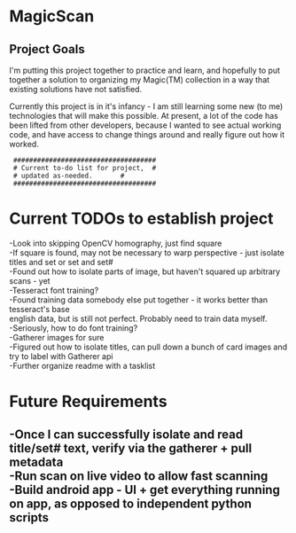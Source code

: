 # MagicScan

## Project Goals
I'm putting this project together to practice and learn, and hopefully to put together a solution to organizing my Magic(TM) collection in a way that existing solutions have not satisfied.

Currently this project is in it's infancy - I am still learning some new (to me) technologies that will make this possible.  At present, a lot of the code has been lifted from other developers, because I wanted to see actual working code, and have access to change things around and really figure out how it worked.  

     ####################################  
     # Current to-do list for project,  #  
     # updated as-needed.		#  
     ####################################  
 



# Current TODOs to establish project  
-Look into skipping OpenCV homography, just find square  
-If square is found, may not be necessary to warp perspective - just isolate titles and set or set and set#  
	-Found out how to isolate parts of image, but haven't squared up arbitrary scans - yet  
-Tesseract font training?  
	-Found training data somebody else put together - it works better than tesseract's base  
		english data, but is still not perfect.  Probably need to train data myself.  
-Seriously, how to do font training?  
	-Gatherer images for sure  
	-Figured out how to isolate titles, can pull down a bunch of card images and try to label with Gatherer api  
-Further organize readme with a tasklist  


# Future Requirements  
-Once I can successfully isolate and read title/set# text, verify via the gatherer + pull metadata  
-Run scan on live video to allow fast scanning  
-Build android app - UI + get everything running on app, as opposed to independent python scripts  
-  

